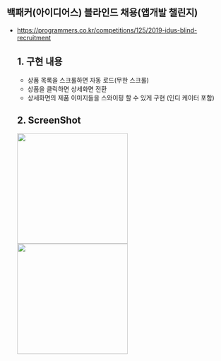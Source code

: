 백패커(아이디어스) 블라인드 채용(앱개발 챌린지)
-------------
-  https://programmers.co.kr/competitions/125/2019-idus-blind-recruitment

    ## 1. 구현 내용
    - 상품 목록을 스크롤하면 자동 로드(무한 스크롤)
    - 상품을 클릭하면 상세화면 전환
    - 상세화면의 제품 이미지들을  스와이핑 할 수 있게 구현 (인디 케이터 포함)
    
     ## 2. ScreenShot
    <div>
    <img width="250" src="https://user-images.githubusercontent.com/20501834/72672343-e5ebd000-3a9b-11ea-9042-44b5a870856d.png">
  
    <img width="250" src="https://user-images.githubusercontent.com/20501834/72672328-af15ba00-3a9b-11ea-88b3-da2e66453952.png">
    </div>
    
